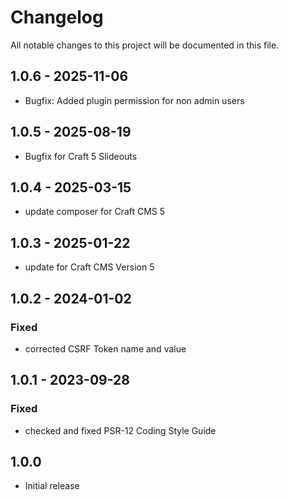# Changelog

All notable changes to this project will be documented in this file.

## 1.0.6 - 2025-11-06
- Bugfix: Added plugin permission for non admin users

## 1.0.5 - 2025-08-19
- Bugfix for Craft 5 Slideouts

## 1.0.4 - 2025-03-15
- update composer for Craft CMS 5

## 1.0.3 - 2025-01-22
- update for Craft CMS Version 5

## 1.0.2 - 2024-01-02

### Fixed
- corrected CSRF Token name and value

## 1.0.1 - 2023-09-28

### Fixed
- checked and fixed PSR-12 Coding Style Guide

## 1.0.0
- Initial release
